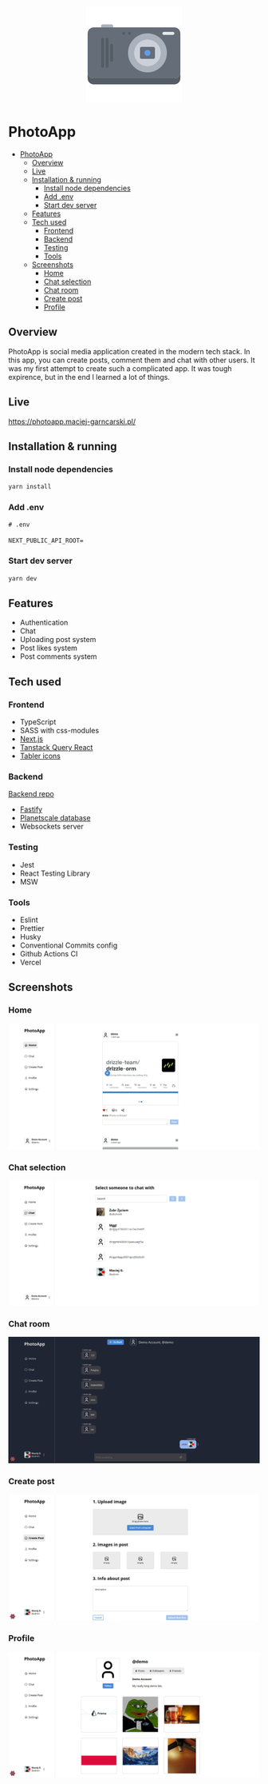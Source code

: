 <p align="center">
  <img width="192" height="192" src="https://raw.githubusercontent.com/MaciejGarncarski/photo-app/main/.github/logo.png">
</p>

# PhotoApp

- [PhotoApp](#photoapp)
  - [Overview](#overview)
  - [Live](#live)
  - [Installation \& running](#installation--running)
    - [Install node dependencies](#install-node-dependencies)
    - [Add .env](#add-env)
    - [Start dev server](#start-dev-server)
  - [Features](#features)
  - [Tech used](#tech-used)
    - [Frontend](#frontend)
    - [Backend](#backend)
    - [Testing](#testing)
    - [Tools](#tools)
  - [Screenshots](#screenshots)
    - [Home](#home)
    - [Chat selection](#chat-selection)
    - [Chat room](#chat-room)
    - [Create post](#create-post)
    - [Profile](#profile)

## Overview

PhotoApp is social media application created in the modern tech stack.
In this app, you can create posts, comment them and chat with other users. It was my first attempt to create such a complicated app. It was tough expirence, but in the end I learned a lot of things.

## Live

<https://photoapp.maciej-garncarski.pl/>

## Installation & running

### Install node dependencies

```bash
yarn install
```

### Add .env

```
# .env 

NEXT_PUBLIC_API_ROOT=
```

### Start dev server

```bash
yarn dev
```

## Features

- Authentication
- Chat
- Uploading post system
- Post likes system
- Post comments system

## Tech used

### Frontend

- TypeScript
- SASS with css-modules
- [Next.js](https://nextjs.org/)
- [Tanstack Query React](https://tanstack.com/query/latest/docs/react/overview)
- [Tabler icons](https://tabler-icons.io/)

### Backend

[Backend repo](https://github.com/MaciejGarncarski/photo-app-backend)

- [Fastify](https://www.fastify.io/)
- [Planetscale database](https://planetscale.com/)
- Websockets server

### Testing

- Jest
- React Testing Library
- MSW

### Tools

- Eslint
- Prettier
- Husky
- Conventional Commits config
- Github Actions CI
- Vercel

## Screenshots


### Home
![home](https://raw.githubusercontent.com/MaciejGarncarski/photo-app/main/.github/screenshots/home.png)

### Chat selection
![chat](https://raw.githubusercontent.com/MaciejGarncarski/photo-app/main/.github/screenshots/chat.png)

### Chat room
![create post](https://raw.githubusercontent.com/MaciejGarncarski/photo-app/main/.github/screenshots/chatRoom.png)

### Create post
![create post](https://raw.githubusercontent.com/MaciejGarncarski/photo-app/main/.github/screenshots/createPost.png)

### Profile
![profile](https://raw.githubusercontent.com/MaciejGarncarski/photo-app/main/.github/screenshots/profile.png)

